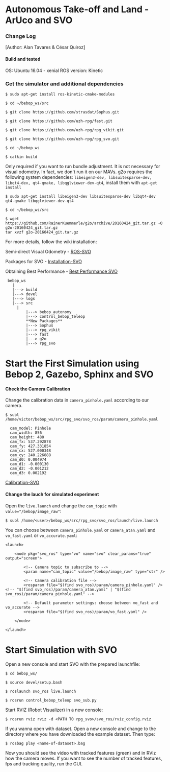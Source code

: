Autonomous Take-off and Land - ArUco and SVO
====================================

### Change Log ###

[Author: Alan Tavares & César Quiroz]

#### Build and tested ###

OS: Ubuntu 16.04 - xenial
ROS version: Kinetic

### Get the simulator and additional dependencies ###

```
$ sudo apt-get install ros-kinetic-cmake-modules

$ cd ~/bebop_ws/src

$ git clone https://github.com/strasdat/Sophus.git

$ git clone https://github.com/uzh-rpg/fast.git

$ git clone https://github.com/uzh-rpg/rpg_vikit.git

$ git clone https://github.com/uzh-rpg/rpg_svo.git

$ cd ~/bebop_ws

$ catkin build
```

Only required if you want to run bundle adjustment. It is not necessary for visual odometry. In fact, we don't run it on our MAVs. g2o requires the following system dependencies: `libeigen3-dev, libsuitesparse-dev, libqt4-dev, qt4-qmake, libqglviewer-dev-qt4`, install them with `apt-get install`

```
$ sudo apt-get install libeigen3-dev libsuitesparse-dev libqt4-dev qt4-qmake libqglviewer-dev-qt4

$ cd ~/bebop_ws/src

$ wget https://github.com/RainerKuemmerle/g2o/archive/20160424_git.tar.gz -O g2o-20160424_git.tar.gz
tar xvzf g2o-20160424_git.tar.gz
```

For more details, follow the wiki installation:

Semi-direct Visual Odometry - [ROS-SVO](https://github.com/uzh-rpg/rpg_svo)

Packages for SVO - [Installation-SVO](https://github.com/uzh-rpg/rpg_svo/wiki/Installation:-ROS)

Obtaining Best Performance - [Best Performance SVO](https://github.com/uzh-rpg/rpg_svo/wiki/Obtaining-Best-Performance)

```
 bebop_ws
   |
   |---> build
   |---> devel
   |---> logs
   |---> src
	 |
         |---> bebop_autonomy
         |---> control_bebop_teleop
         **New Packages**
         |---> Sophus
         |---> rpg_vikit
         |---> fast
         |---> g2o
         |---> rpg_svo
```

Start the First Simulation using Bebop 2, Gazebo, Sphinx and SVO
=================================================================

#### Check the Camera Calibration ####

Change the calibration data in `camera_pinhole.yaml` according to our camera.

```
$ subl /home/victor/bebop_ws/src/rpg_svo/svo_ros/param/camera_pinhole.yaml
```
```
  cam_model: Pinhole
  cam_width: 856
  cam_height: 480
  cam_fx: 537.292878
  cam_fy: 427.331854
  cam_cx: 527.000348
  cam_cy: 240.226888
  cam_d0: 0.004974
  cam_d1: -0.000130
  cam_d2: -0.001212
  cam_d3: 0.002192
```

[Calibration-SVO](https://github.com/uzh-rpg/rpg_svo/wiki/Camera-Calibration)


#### Change the lauch for simulated experiment ####

Open the `live.launch` and change the `cam_topic` with `value="/bebop/image_raw"`:

```
$ subl /home/<user>/bebop_ws/src/rpg_svo/svo_ros/launch/live.launch
```

You can choose between `camera_pinhole.yaml` or `camera_atan.yaml` and `vo_fast.yaml` or `vo_accurate.yaml`:

```
<launch>
  
    <node pkg="svo_ros" type="vo" name="svo" clear_params="true" output="screen">
    
        <!-- Camera topic to subscribe to -->
        <param name="cam_topic" value="/bebop/image_raw" type="str" />
        
        <!-- Camera calibration file -->
        <rosparam file="$(find svo_ros)/param/camera_pinhole.yaml" /> <!-- "$(find svo_ros)/param/camera_atan.yaml" | "$(find svo_ros)/param/camera_pinhole.yaml" -->
        
        <!-- Default parameter settings: choose between vo_fast and vo_accurate -->
        <rosparam file="$(find svo_ros)/param/vo_fast.yaml" />

    </node>
        
</launch>
```

Start Simulation with SVO
=================================================================

Open a new console and start SVO with the prepared launchfile:

```
$ cd bebop_ws/

$ source devel/setup.bash

$ roslaunch svo_ros live.launch
```

```
$ rosrun control_bebop_teleop svo_sub.py
```

Start RVIZ (Robot Visualizer) in a new console:

```
$ rosrun rviz rviz -d <PATH TO rpg_svo>/svo_ros/rviz_config.rviz
```

If you wanna open with dataset. Open a new console and change to the directory where you have downloaded the example dataset. Then type:

```
$ rosbag play <name-of-dataset>.bag
```

Now you should see the video with tracked features (green) and in RViz how the camera moves. If you want to see the number of tracked features, fps and tracking quality, run the GUI.

